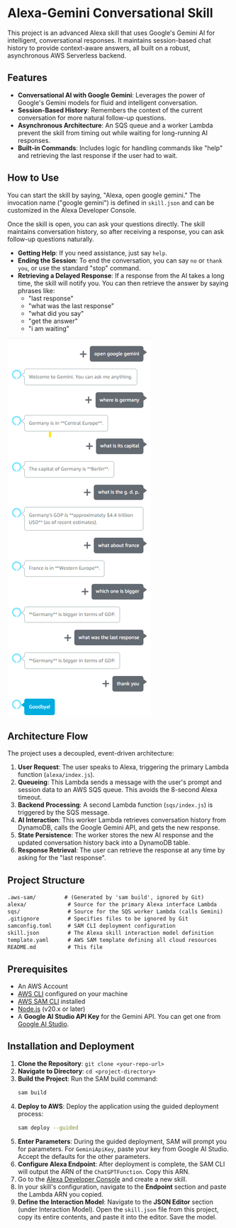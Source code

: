 # Alexa-Gemini Conversational Skill

This project is an advanced Alexa skill that uses Google's Gemini AI for intelligent, conversational responses. It maintains session-based chat history to provide context-aware answers, all built on a robust, asynchronous AWS Serverless backend.

## Features

- **Conversational AI with Google Gemini**: Leverages the power of Google's Gemini models for fluid and intelligent conversation.
- **Session-Based History**: Remembers the context of the current conversation for more natural follow-up questions.
- **Asynchronous Architecture**: An SQS queue and a worker Lambda prevent the skill from timing out while waiting for long-running AI responses.
- **Built-in Commands**: Includes logic for handling commands like "help" and retrieving the last response if the user had to wait.

## How to Use

You can start the skill by saying, "Alexa, open google gemini." The invocation name ("google gemini") is defined in `skill.json` and can be customized in the Alexa Developer Console. 

Once the skill is open, you can ask your questions directly. The skill maintains conversation history, so after receiving a response, you can ask follow-up questions naturally.

- **Getting Help**: If you need assistance, just say `help`.
- **Ending the Session**: To end the conversation, you can say `no` or `thank you`, or use the standard "stop" command.
- **Retrieving a Delayed Response**: If a response from the AI takes a long time, the skill will notify you. You can then retrieve the answer by saying phrases like:
  - "last response"
  - "what was the last response"
  - "what did you say"
  - "get the answer"
  - "i am waiting"

![Example Conversation](example.png)

## Architecture Flow

The project uses a decoupled, event-driven architecture:

1.  **User Request**: The user speaks to Alexa, triggering the primary Lambda function (`alexa/index.js`).
2.  **Queueing**: This Lambda sends a message with the user's prompt and session data to an AWS SQS queue. This avoids the 8-second Alexa timeout.
3.  **Backend Processing**: A second Lambda function (`sqs/index.js`) is triggered by the SQS message.
4.  **AI Interaction**: This worker Lambda retrieves conversation history from DynamoDB, calls the Google Gemini API, and gets the new response.
5.  **State Persistence**: The worker stores the new AI response and the updated conversation history back into a DynamoDB table.
6.  **Response Retrieval**: The user can retrieve the response at any time by asking for the "last response".

## Project Structure

```
.aws-sam/         # (Generated by 'sam build', ignored by Git)
alexa/             # Source for the primary Alexa interface Lambda
sqs/               # Source for the SQS worker Lambda (calls Gemini)
.gitignore         # Specifies files to be ignored by Git
samconfig.toml     # SAM CLI deployment configuration
skill.json         # The Alexa skill interaction model definition
template.yaml      # AWS SAM template defining all cloud resources
README.md          # This file
```

## Prerequisites

- An AWS Account
- [AWS CLI](https://aws.amazon.com/cli/) configured on your machine
- [AWS SAM CLI](https://docs.aws.amazon.com/serverless-application-model/latest/developerguide/serverless-sam-cli-install.html) installed
- [Node.js](https://nodejs.org/) (v20.x or later)
- A **Google AI Studio API Key** for the Gemini API. You can get one from [Google AI Studio](https://aistudio.google.com/).

## Installation and Deployment

1.  **Clone the Repository**: `git clone <your-repo-url>`
2.  **Navigate to Directory**: `cd <project-directory>`
3.  **Build the Project**: Run the SAM build command:
    ```sh
    sam build
    ```
4.  **Deploy to AWS**: Deploy the application using the guided deployment process:
    ```sh
    sam deploy --guided
    ```
5.  **Enter Parameters**: During the guided deployment, SAM will prompt you for parameters. For `GeminiApiKey`, paste your key from Google AI Studio. Accept the defaults for the other parameters.
6.  **Configure Alexa Endpoint**: After deployment is complete, the SAM CLI will output the ARN of the `ChatGPTFunction`. Copy this ARN.
7.  Go to the [Alexa Developer Console](https://developer.amazon.com/alexa/console/ask) and create a new skill.
8.  In your skill's configuration, navigate to the **Endpoint** section and paste the Lambda ARN you copied.
9.  **Define the Interaction Model**: Navigate to the **JSON Editor** section (under Interaction Model). Open the `skill.json` file from this project, copy its entire contents, and paste it into the editor. Save the model.